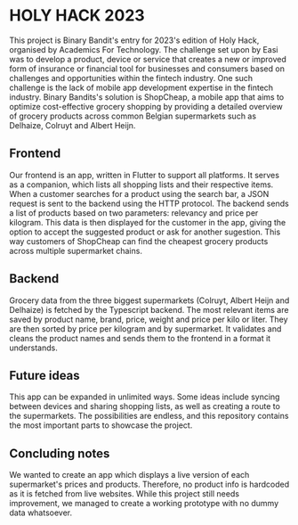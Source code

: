 # HOLY HACK 2023

This project is Binary Bandit's entry for 2023's edition of Holy Hack, organised by Academics For Technology. 
The challenge set upon by Easi was to develop a product, device or service that creates a new or improved form of insurance or financial tool for businesses and consumers based on challenges and opportunities within the fintech industry. 
One such challenge is the lack of mobile app development expertise in the fintech industry.
Binary Bandits's solution is ShopCheap, a mobile app that aims to optimize cost-effective grocery shopping by providing a detailed overview of grocery products across common Belgian supermarkets such as Delhaize, Colruyt and Albert Heijn. 

## Frontend

Our frontend is an app, written in Flutter to support all platforms. It serves as a companion, which lists all shopping lists and their respective items.
When a customer searches for a product using the search bar, a JSON request is sent to the backend using the HTTP protocol. The backend sends a list of products based on two parameters: relevancy and price per kilogram. 
This data is then displayed for the customer in the app, giving the option to accept the suggested product or ask for another sugestion. This way customers of ShopCheap can find the cheapest grocery products across multiple supermarket chains.

## Backend 

Grocery data from the three biggest supermarkets (Colruyt, Albert Heijn and Delhaize) is fetched by the Typescript backend.
The most relevant items are saved by product name, brand, price, weight and price per kilo or liter. They are then sorted by price per kilogram and by supermarket. 
It validates and cleans the product names and sends them to the frontend in a format it understands.

## Future ideas

This app can be expanded in unlimited ways. Some ideas include syncing between devices and sharing shopping lists, as well as
creating a route to the supermarkets. The possibilities are endless, and this repository contains the most important parts to showcase the project.

## Concluding notes

We wanted to create an app which displays a live version of each supermarket's prices and products. Therefore, no product info is hardcoded as it is fetched from live websites. While this project still needs improvement, we managed to create a working prototype with no dummy data whatsoever.
